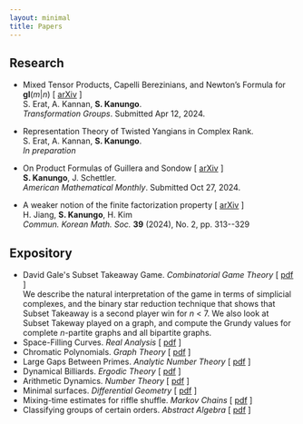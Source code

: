 ```yaml
---
layout: minimal
title: Papers
---
```


## Research

- Mixed Tensor Products, Capelli Berezinians, and Newton’s Formula for **gl**(*m*\|*n*) \[ [arXiv](https://arxiv.org/pdf/2409.02422) \] <br />
  S. Erat, A. Kannan, **S. Kanungo**. <br />
  *Transformation Groups*. Submitted Apr 12, 2024.
  
- Representation Theory of Twisted Yangians in Complex Rank.  <br />
  S. Erat, A. Kannan, **S. Kanungo**. <br />
  *In preparation*
  
- On Product Formulas of Guillera and Sondow \[ [arXiv](https://arxiv.org/pdf/2410.07534) \] <br />
  **S. Kanungo**, J. Schettler. <br />
  *American Mathematical Monthly*. Submitted Oct 27, 2024.
  
- A weaker notion of the finite factorization property \[ [arXiv](https://arxiv.org/pdf/2307.09645) \] <br />
  H. Jiang, **S. Kanungo**, H. Kim <br />
  *Commun. Korean Math. Soc.* **39** (2024), No. 2, pp. 313--329 <br />
  
## Expository 

- David Gale's Subset Takeaway Game. *Combinatorial Game Theory* \[ [pdf](http://simonrs.com/eulercircle/cgt2024/shihan-subset.pdf) \] <br>
  We describe the natural interpretation of the game in terms of simplicial complexes, and the binary star reduction technique that shows that Subset Takeaway is a second player win for *n* < 7. We also look at Subset Takeway played on a graph, and compute the Grundy values for complete *n*-partite graphs and all bipartite graphs.
- Space-Filling Curves. *Real Analysis* \[ [pdf](space-filling-curves.pdf) \]
- Chromatic Polynomials. *Graph Theory* \[ [pdf](chromatic-polynomials.pdf) \]
- Large Gaps Between Primes. *Analytic Number Theory* \[ [pdf](http://simonrs.com/eulercircle/analyticnt2024/shihan-largegaps.pdf) \] 
- Dynamical Billiards. *Ergodic Theory* \[ [pdf](http://simonrs.com/eulercircle/ergodic2024/shihan-billiards.pdf) \]
- Arithmetic Dynamics. *Number Theory* \[ [pdf](http://simonrs.com/eulercircle/nt2023/shihan-arithdyn.pdf) \]
- Minimal surfaces. *Differential Geometry* \[ [pdf](http://simonrs.com/eulercircle/diffgeo/shihan-minimal.pdf) \]
- Mixing-time estimates for riffle shuffle. *Markov Chains* \[ [pdf](http://simonrs.com/eulercircle/markovchains/shihan-riffle.pdf) \]
- Classifying groups of certain orders. *Abstract Algebra* \[ [pdf](http://simonrs.com/eulercircle/algebra2020/shihan-orders.pdf) \]

